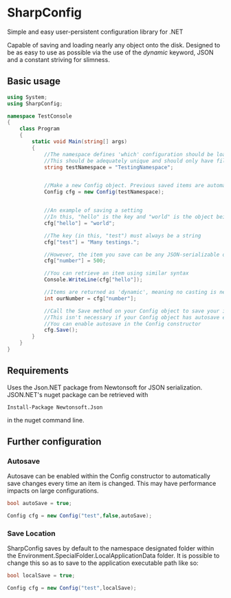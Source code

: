 SharpConfig
===========

Simple and easy user-persistent configuration library for .NET

Capable of saving and loading nearly any object onto the disk. Designed to be as easy to use as possible via the use of the *dynamic* keyword, JSON and a constant striving for slimness.


## Basic usage
```C#
using System;
using SharpConfig;

namespace TestConsole
{
    class Program
    {
        static void Main(string[] args)
        {
            //The namespace defines 'which' configuration should be loaded
            //This should be adequately unique and should only have filesystem safe characters
            string testNamespace = "TestingNamespace";


            //Make a new Config object. Previous saved items are automatically loaded from the disk
            Config cfg = new Config(testNamespace);


            //An example of saving a setting
            //In this, "hello" is the key and "world" is the object being saved
            cfg["hello"] = "world";

            //The key (in this, "test") must always be a string
            cfg["test"] = "Many testings.";

            //However, the item you save can be any JSON-serializable object
            cfg["number"] = 500;

            //You can retrieve an item using similar syntax
            Console.WriteLine(cfg["hello"]);

            //Items are returned as 'dynamic', meaning no casting is necessary
            int ourNumber = cfg["number"];

            //Call the Save method on your Config object to save your items to the disk
            //This isn't necessary if your Config object has autosave enabled
            //You can enable autosave in the Config constructor
            cfg.Save();
        }
    }
}
```
## Requirements
Uses the Json.NET package from Newtonsoft for JSON serialization. 
JSON.NET's nuget package can be retrieved with

    Install-Package Newtonsoft.Json
    
in the nuget command line.
## Further configuration

### Autosave
Autosave can be enabled within the Config constructor to automatically save changes every time an item is changed.
This may have performance impacts on large configurations.
```C#
bool autoSave = true;

Config cfg = new Config("test",false,autoSave);
```
### Save Location
SharpConfig saves by default to the namespace designated folder within the Environment.SpecialFolder.LocalApplicationData folder.
It is possible to change this so as to save to the application executable path like so:
```C#
bool localSave = true;

Config cfg = new Config("test",localSave);
```
